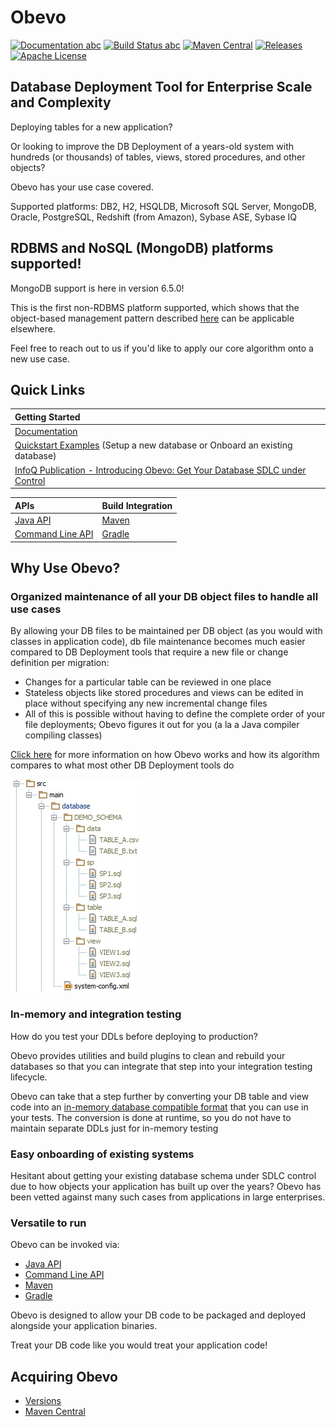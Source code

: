 # Obevo

[![Documentation abc](https://img.shields.io/badge/Documentation-online-brightgreen.svg)](https://goldmansachs.github.io/obevo/) [![Build Status abc](https://travis-ci.org/goldmansachs/obevo.svg?branch=master)](https://travis-ci.org/goldmansachs/obevo) [![Maven Central](https://maven-badges.herokuapp.com/maven-central/com.goldmansachs.obevo/obevo-parent/badge.svg)](https://maven-badges.herokuapp.com/maven-central/com.goldmansachs.obevo/obevo-parent) [![Releases](https://img.shields.io/github/release/goldmansachs/obevo.svg)](https://github.com/goldmansachs/obevo/releases) [![Apache License](https://img.shields.io/badge/License-Apache%202-blue.svg)](LICENSE.txt)



## Database Deployment Tool for Enterprise Scale and Complexity

Deploying tables for a new application?

Or looking to improve the DB Deployment of a years-old system with hundreds (or thousands) of tables, views, stored procedures, and other objects?

Obevo has your use case covered.

Supported platforms: DB2, H2, HSQLDB, Microsoft SQL Server, MongoDB, Oracle, PostgreSQL, Redshift (from Amazon), Sybase ASE, Sybase IQ


## RDBMS and NoSQL (MongoDB) platforms supported!

MongoDB support is here in version 6.5.0!

This is the first non-RDBMS platform supported, which shows that the object-based management pattern described
[here](https://www.infoq.com/articles/Obevo-Introduction) can be applicable elsewhere.

Feel free to reach out to us if you'd like to apply our core algorithm onto a new use case.

## Quick Links

|Getting Started|
|:---|
|[Documentation](https://goldmansachs.github.io/obevo/)|
|[Quickstart Examples](https://github.com/goldmansachs/obevo-kata) (Setup a new database or Onboard an existing database)|
|[InfoQ Publication - Introducing Obevo: Get Your Database SDLC under Control](https://www.infoq.com/articles/Obevo-Introduction)|

|APIs|Build Integration|
|:---|:---|
|[Java API](https://goldmansachs.github.io/obevo/java-api.html)|[Maven](https://goldmansachs.github.io/obevo/maven-api.html)|
|[Command Line API](https://goldmansachs.github.io/obevo/command-line-api.html)|[Gradle](https://goldmansachs.github.io/obevo/gradle-api.html)|


## Why Use Obevo?

### Organized maintenance of all your DB object files to handle all use cases

By allowing your DB files to be maintained per DB object (as you would with classes in application code), db file maintenance
becomes much easier compared to DB Deployment tools that require a new file or change definition per migration:

* Changes for a particular table can be reviewed in one place
* Stateless objects like stored procedures and views can be edited in place without specifying any new incremental change files
* All of this is possible without having to define the complete order of your file deployments; Obevo figures it out for you (a la a Java compiler compiling classes)

[Click here](https://goldmansachs.github.io/obevo/design-walkthrough.html) for more information on how Obevo works and how its algorithm compares to what most other DB Deployment tools do

![1 file per object structure](obevo-site/src/site/resources/images/db-kata-file-setup.jpg)


### In-memory and integration testing

How do you test your DDLs before deploying to production?

Obevo provides utilities and build plugins to clean and rebuild your databases so that you can integrate that step into
your integration testing lifecycle.

Obevo can take that a step further by converting your DB table and view code into an [in-memory database compatible format](https://goldmansachs.github.io/obevo/in-memory-db-testing.html)
that you can use in your tests. The conversion is done at runtime, so you do not have to maintain separate DDLs
just for in-memory testing


### Easy onboarding of existing systems

Hesitant about getting your existing database schema under SDLC control due to how objects your application has built up
over the years? Obevo has been vetted against many such cases from applications in large enterprises.


### Versatile to run

Obevo can be invoked via:
* [Java API](https://goldmansachs.github.io/obevo/java-api.html)
* [Command Line API](https://goldmansachs.github.io/obevo/command-line-api.html)
* [Maven](https://goldmansachs.github.io/obevo/maven-api.html)
* [Gradle](https://goldmansachs.github.io/obevo/gradle-api.html)

Obevo is designed to allow your DB code to be packaged and deployed alongside your application binaries.

Treat your DB code like you would treat your application code!



## Acquiring Obevo

* [Versions](https://github.com/goldmansachs/obevo/releases)
* [Maven Central](http://search.maven.org/#search%7Cga%7C1%7Cg%3A%22com.goldmansachs.obevo%22)
